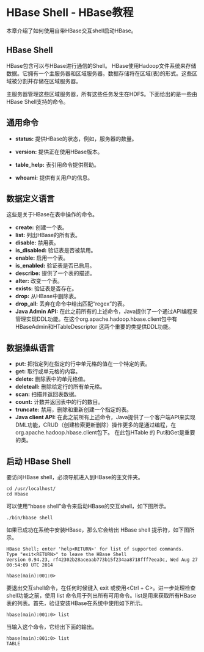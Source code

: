 # HBase Shell - HBase教程

本章介绍了如何使用自带HBase交互shell启动HBase。

## HBase Shell

HBase包含可以与HBase进行通信的Shell。 HBase使用Hadoop文件系统来存储数据。它拥有一个主服务器和区域服务器。数据存储将在区域(表)的形式。这些区域被分割并存储在区域服务器。

主服务器管理这些区域服务器，所有这些任务发生在HDFS。下面给出的是一些由HBase Shell支持的命令。

## 通用命令

*   **status:** 提供HBase的状态，例如，服务器的数量。

*   **version:** 提供正在使用HBase版本。

*   **table_help:** 表引用命令提供帮助。

*   **whoami:** 提供有关用户的信息。

## 数据定义语言

这些是关于HBase在表中操作的命令。

*   **create:** 创建一个表。
*   **list:** 列出HBase的所有表。
*   **disable:** 禁用表。
*   **is_disabled:** 验证表是否被禁用。
*   **enable:** 启用一个表。
*   **is_enabled:** 验证表是否已启用。
*   **describe:** 提供了一个表的描述。
*   **alter:** 改变一个表。
*   **exists:** 验证表是否存在。
*   **drop:** 从HBase中删除表。
*   **drop_all:** 丢弃在命令中给出匹配“regex”的表。
*   **Java Admin API:** 在此之前所有的上述命令，Java提供了一个通过API编程来管理实现DDL功能。在这个org.apache.hadoop.hbase.client包中有HBaseAdmin和HTableDescriptor 这两个重要的类提供DDL功能。

## 数据操纵语言

*   **put:** 把指定列在指定的行中单元格的值在一个特定的表。
*   **get:** 取行或单元格的内容。
*   **delete:** 删除表中的单元格值。
*   **deleteall:** 删除给定行的所有单元格。
*   **scan:** 扫描并返回表数据。
*   **count:** 计数并返回表中的行的数目。
*   **truncate:** 禁用，删除和重新创建一个指定的表。
*   **Java client API:** 在此之前所有上述命令，Java提供了一个客户端API来实现DML功能，CRUD（创建检索更新删除）操作更多的是通过编程，在org.apache.hadoop.hbase.client包下。 在此包HTable 的 Put和Get是重要的类。

## 启动 HBase Shell

要访问HBase shell，必须导航进入到HBase的主文件夹。

```
cd /usr/localhost/
cd Hbase
```

可以使用“hbase shell”命令来启动HBase的交互shell，如下图所示。

```
./bin/hbase shell
```

如果已成功在系统中安装HBase，那么它会给出 HBase shell 提示符，如下图所示。

```
HBase Shell; enter 'help<RETURN>' for list of supported commands.
Type "exit<RETURN>" to leave the HBase Shell
Version 0.94.23, rf42302b28aceaab773b15f234aa8718fff7eea3c, Wed Aug 27
00:54:09 UTC 2014

hbase(main):001:0>
```

要退出交互shell命令，在任何时候键入 exit 或使用&lt;Ctrl + C&gt;。进一步处理检查shell功能之前，使用 list 命令用于列出所有可用命令。list是用来获取所有HBase 表的列表。首先，验证安装HBase在系统中使用如下所示。

```
hbase(main):001:0> list
```

当输入这个命令，它给出下面的输出。

```
hbase(main):001:0> list
TABLE
```

